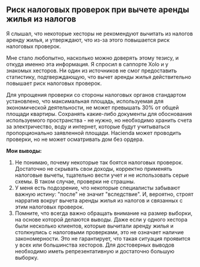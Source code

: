## Риск налоговых проверок при вычете аренды жилья из налогов

Я слышал, что некоторые хесторы не рекомендуют вычитать из налогов аренду жилья, и утверждают, что из-за этого
повышается риск налоговых проверок.

Мне стало любопытно, насколько можно доверять этому тезису, и откуда именно эта информация. Я спросил в саппорте Xolo и
у знакомых хесторов. Ни один из источников не смог предоставить статистику, подтверждающую, что вычет аренды жилья
действительно повышает риск налоговых проверок.

Для упрощения проверки со стороны налоговых органов стандартом установлено, что максимальная площадь, используемая для
экономической деятельности, не может превышать 30% от общей площади квартиры. Сохранять какие-либо документы для
обоснования используемого пространства - не нужно, но необходимо хранить счета за электричество, воду и интернет,
которые будут учитываться пропорционально заявленной площади. Hacienda может проводить проверки, но не может
осматривать дом без ордера.

**Мои выводы:**

1. Не понимаю, почему некоторые так боятся налоговых проверок. Достаточно не скрывать свои доходы, корректно применять
   налоговые вычеты, тщательно вести учет и не использовать серые схемы. В таком случае, проверки не страшны.
2. У меня есть подозрение, что некоторые специалисты забывают важную истину: "после" не значит "вследствие". И,
   вероятно, строят нарратив вокруг вычета аренды жилья из налогов и связанных с этим налоговых проверок.
3. Помните, что всегда важно обращать внимание на размер выборки, на основе которой делаются выводы. Даже если у одного
   хестора были несколько клиентов, которые вычитали аренду жилья и столкнулись с налоговыми проверками, это не означает
   наличие закономерности. Это не гарантирует, что такая ситуация проявится у всех или большинства хесторов. Для
   достоверных выводов необходимо иметь репрезентативную и достаточно большую выборку.
